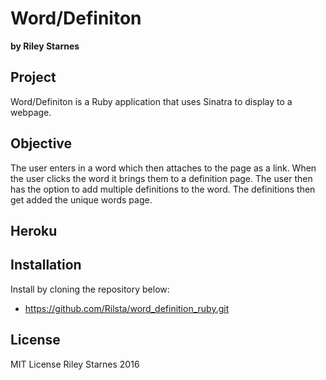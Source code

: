 # Word/Definiton
**by Riley Starnes**

## Project
Word/Definiton is a Ruby application that uses Sinatra to display to a webpage.

## Objective
The user enters in a word which then attaches to the page as a link. When the user clicks the word it brings them to a definition page. The user then has the option to add multiple definitions to the word. The definitions then get added the unique words page.

## Heroku

## Installation
Install by cloning the repository below:
* https://github.com/Rilsta/word_definition_ruby.git

## License
MIT License Riley Starnes 2016
